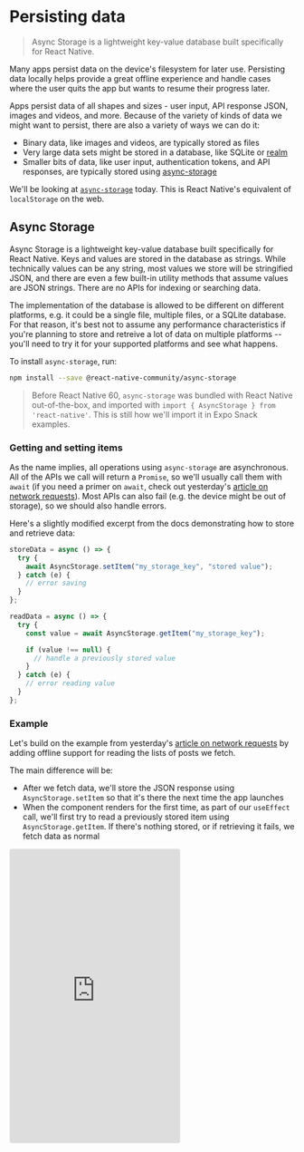 # Persisting data

> Async Storage is a lightweight key-value database built specifically for React Native.

Many apps persist data on the device's filesystem for later use. Persisting data locally helps provide a great offline experience and handle cases where the user quits the app but wants to resume their progress later.

Apps persist data of all shapes and sizes - user input, API response JSON, images and videos, and more. Because of the variety of kinds of data we might want to persist, there are also a variety of ways we can do it:

- Binary data, like images and videos, are typically stored as files
- Very large data sets might be stored in a database, like SQLite or [realm](https://realm.io/docs/javascript/latest/)
- Smaller bits of data, like user input, authentication tokens, and API responses, are typically stored using [async-storage](https://github.com/react-native-community/async-storage)

We'll be looking at [`async-storage`](https://github.com/react-native-community/async-storage) today. This is React Native's equivalent of `localStorage` on the web.

## Async Storage

Async Storage is a lightweight key-value database built specifically for React Native. Keys and values are stored in the database as strings. While technically values can be any string, most values we store will be stringified JSON, and there are even a few built-in utility methods that assume values are JSON strings. There are no APIs for indexing or searching data.

The implementation of the database is allowed to be different on different platforms, e.g. it could be a single file, multiple files, or a SQLite database. For that reason, it's best not to assume any performance characteristics if you're planning to store and retreive a lot of data on multiple platforms -- you'll need to try it for your supported platforms and see what happens.

To install `async-storage`, run:

```bash
npm install --save @react-native-community/async-storage
```

> Before React Native 60, `async-storage` was bundled with React Native out-of-the-box, and imported with `import { AsyncStorage } from 'react-native'`. This is still how we'll import it in Expo Snack examples.

### Getting and setting items

As the name implies, all operations using `async-storage` are asynchronous. All of the APIs we call will return a `Promise`, so we'll usually call them with `await` (if you need a primer on `await`, check out yesterday's [article on network requests](./day-22-network-requests)). Most APIs can also fail (e.g. the device might be out of storage), so we should also handle errors.

Here's a slightly modified excerpt from the docs demonstrating how to store and retrieve data:

```js
storeData = async () => {
  try {
    await AsyncStorage.setItem("my_storage_key", "stored value");
  } catch (e) {
    // error saving
  }
};

readData = async () => {
  try {
    const value = await AsyncStorage.getItem("my_storage_key");

    if (value !== null) {
      // handle a previously stored value
    }
  } catch (e) {
    // error reading value
  }
};
```

### Example

Let's build on the example from yesterday's [article on network requests](./day-22-network-requests) by adding offline support for reading the lists of posts we fetch.

The main difference will be:

- After we fetch data, we'll store the JSON response using `AsyncStorage.setItem` so that it's there the next time the app launches
- When the component renders for the first time, as part of our `useEffect` call, we'll first try to read a previously stored item using `AsyncStorage.getItem`. If there's nothing stored, or if retrieving it fails, we fetch data as normal

<iframe src="https://snack.expo.io/embedded/@dabbott/persisting-data?preview=true&platform=web" style="height: 37em;border:1px solid rgba(0,0,0,.08);border-radius:4px;background:center no-repeat url('https://i.imgur.com/5apDm5w.gif'), #fafafa;" />

[Download example](https://expo.io/--/api/v2/snack/download/@dabbott/persisting-data)

### Up next

We've covered a lot of material over the past few days: navigation, animation, gestures, network requests, persisting data, and more. Now it's time to practice putting it all together!
